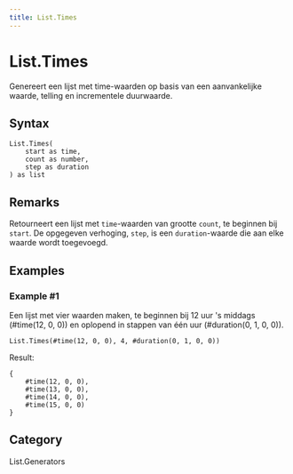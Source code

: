 ```yaml
---
title: List.Times
---
```


# List.Times


Genereert een lijst met time-waarden op basis van een aanvankelijke waarde, telling en incrementele duurwaarde.


## Syntax

```powerquery
List.Times(
    start as time,
    count as number,
    step as duration
) as list
```


## Remarks

Retourneert een lijst met <code>time</code>-waarden van grootte <code>count</code>, te beginnen bij <code>start</code>. De opgegeven verhoging, <code>step</code>, is een <code>duration</code>-waarde die aan elke waarde wordt toegevoegd.


## Examples

### Example #1 
Een lijst met vier waarden maken, te beginnen bij 12 uur &#39;s middags (#time(12, 0, 0)) en oplopend in stappen van één uur (#duration(0, 1, 0, 0)).
```powerquery
List.Times(#time(12, 0, 0), 4, #duration(0, 1, 0, 0))
```

Result: 
```powerquery
{
    #time(12, 0, 0),
    #time(13, 0, 0),
    #time(14, 0, 0),
    #time(15, 0, 0)
}
```




## Category
List.Generators
